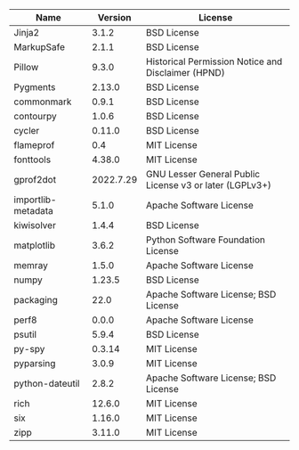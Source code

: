 | Name               | Version   | License                                                 |
|--------------------|-----------|---------------------------------------------------------|
| Jinja2             | 3.1.2     | BSD License                                             |
| MarkupSafe         | 2.1.1     | BSD License                                             |
| Pillow             | 9.3.0     | Historical Permission Notice and Disclaimer (HPND)      |
| Pygments           | 2.13.0    | BSD License                                             |
| commonmark         | 0.9.1     | BSD License                                             |
| contourpy          | 1.0.6     | BSD License                                             |
| cycler             | 0.11.0    | BSD License                                             |
| flameprof          | 0.4       | MIT License                                             |
| fonttools          | 4.38.0    | MIT License                                             |
| gprof2dot          | 2022.7.29 | GNU Lesser General Public License v3 or later (LGPLv3+) |
| importlib-metadata | 5.1.0     | Apache Software License                                 |
| kiwisolver         | 1.4.4     | BSD License                                             |
| matplotlib         | 3.6.2     | Python Software Foundation License                      |
| memray             | 1.5.0     | Apache Software License                                 |
| numpy              | 1.23.5    | BSD License                                             |
| packaging          | 22.0      | Apache Software License; BSD License                    |
| perf8              | 0.0.0     | Apache Software License                                 |
| psutil             | 5.9.4     | BSD License                                             |
| py-spy             | 0.3.14    | MIT License                                             |
| pyparsing          | 3.0.9     | MIT License                                             |
| python-dateutil    | 2.8.2     | Apache Software License; BSD License                    |
| rich               | 12.6.0    | MIT License                                             |
| six                | 1.16.0    | MIT License                                             |
| zipp               | 3.11.0    | MIT License                                             |
